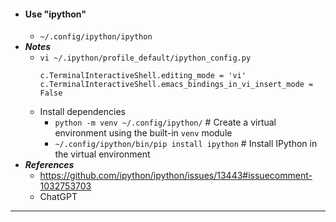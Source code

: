 - #### Use "ipython"
    - `~/.config/ipython/ipython`
- ***Notes***
    - `vi ~/.ipython/profile_default/ipython_config.py`
      ```
      c.TerminalInteractiveShell.editing_mode = 'vi'
      c.TerminalInteractiveShell.emacs_bindings_in_vi_insert_mode = False
      ```
    - Install dependencies
        - `python -m venv ~/.config/ipython/` # Create a virtual environment using the built-in `venv` module
        - `~/.config/ipython/bin/pip install ipython` # Install IPython in the virtual environment
- ***References***
    - https://github.com/ipython/ipython/issues/13443#issuecomment-1032753703
    - ChatGPT
- ---

